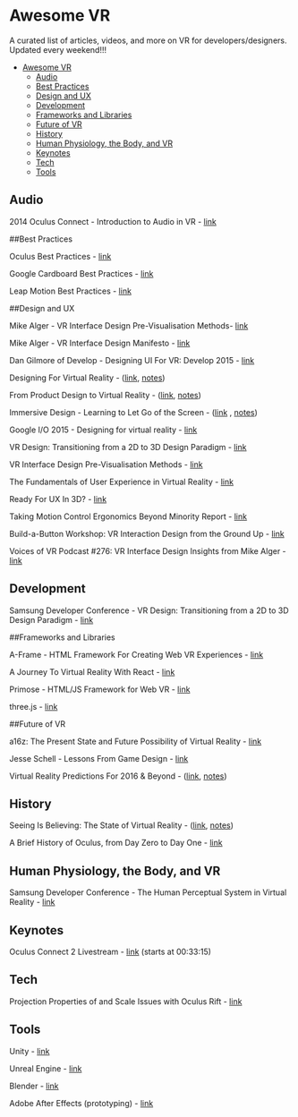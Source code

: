 # Awesome VR
A curated list of articles, videos, and more on VR for developers/designers. Updated every weekend!!!

- [Awesome VR](#awesome-vr)
	- [Audio](#audio)
	- [Best Practices](#best-practices)
	- [Design and UX](#design-and-ux)
	- [Development](#development)
	- [Frameworks and Libraries](#frameworks-and-libraries)
	- [Future of VR](#future-of-vr)
	- [History](#history)
	- [Human Physiology, the Body, and VR](#human-physiology-the-body-and-vr)
	- [Keynotes](#keynotes)
	- [Tech](#tech)
	- [Tools](#tools)

## Audio

2014 Oculus Connect - Introduction to Audio in VR - [link](https://www.youtube.com/watch?v=X6wSEMh8nR8&feature=youtu.be)

##Best Practices

Oculus Best Practices - [link](https://developer.oculus.com/documentation/intro-vr/latest/concepts/book-bp/)

Google Cardboard Best Practices -  [link](https://www.google.com/design/spec-vr/designing-for-google-cardboard/a-new-dimension.html#)

Leap Motion Best Practices - [link](https://developer.leapmotion.com/assets/Leap%20Motion%20VR%20Best%20Practices%20Guidelines.pdf)


##Design and UX

Mike Alger - VR Interface Design Pre-Visualisation Methods- [link](https://vimeo.com/141330081)

Mike Alger - VR Interface Design Manifesto - [link](https://vimeo.com/116101132)

Dan Gilmore of Develop - Designing UI For VR: Develop 2015 - [link](https://www.youtube.com/watch?v=4lRhTPQroi0)

Designing For Virtual Reality - ([link](https://ustwo.com/blog/designing-for-virtual-reality-google-cardboard/), [notes](https://github.com/thejourneydude/awesome_vr/blob/master/notes/Designing-For-Virtual-Reality.md))

From Product Design to Virtual Reality - ([link](https://medium.com/google-design/from-product-design-to-virtual-reality-be46fa793e9b#.35inq8qh3),  [notes](https://github.com/thejourneydude/awesome_vr/blob/master/notes/From-Product-Design-To-Virtual-Reality.md))

Immersive Design - Learning to Let Go of the Screen - ([link](https://medium.com/backchannel/immersive-design-76499204d5f6#.h7myyf7az) , [notes](https://github.com/thejourneydude/awesome_vr/blob/master/notes/Immersive-Design-Learning-To-Let-Go-Of-The-Screen.md))

Google I/O 2015 - Designing for virtual reality - [link](https://youtu.be/Qwh1LBzz3AU)

VR Design: Transitioning from a 2D to 3D Design Paradigm - [link](https://www.youtube.com/watch?v=XjnHr_6WSqo&feature=youtu.be)

VR Interface Design Pre-Visualisation Methods - [link](https://www.youtube.com/watch?v=id86HeV-Vb8&feature=youtu.be)

The Fundamentals of User Experience in Virtual Reality - [link](http://www.blockinterval.com/project-updates/2015/10/15/user-experience-in-virtual-reality)

Ready For UX In 3D? - [link](http://www.blockinterval.com/project-updates/2015/10/27/ux-moves-to-3d)

Taking Motion Control Ergonomics Beyond Minority Report - [link](http://blog.leapmotion.com/taking-motion-control-ergonomics-beyond-minority-report/)

Build-a-Button Workshop: VR Interaction Design from the Ground Up - [link](http://blog.leapmotion.com/build-button-workshop-vr-interaction-design-ground/)

Voices of VR Podcast #276: VR Interface Design Insights from Mike Alger - [link](https://overcast.fm/+BnTpq6J7g)

## Development 

Samsung  Developer Conference - VR Design: Transitioning from a 2D to 3D Design Paradigm - [link](https://youtu.be/XjnHr_6WSqo)

##Frameworks and Libraries

A-Frame - HTML Framework For Creating Web VR Experiences - [link](https://aframe.io/)

A Journey To Virtual Reality With React - [link](https://medium.com/@clayallsopp/a-journey-to-virtual-reality-with-react-6e3b86140a63#.rvps81eev)

Primose - HTML/JS Framework for Web VR - [link](http://www.primrosevr.com/)

three.js - [link](http://threejs.org/)


##Future of VR

a16z: The Present State and Future Possibility of Virtual Reality - [link](https://overcast.fm/+BlzGapn4Y)  

Jesse Schell - Lessons From Game Design - [link](https://vimeo.com/142191776)

Virtual Reality Predictions For 2016 & Beyond - ([link](https://medium.com/@shawnfromportland/virtual-reality-predictions-for-2016-beyond-c4d9adf9f13e#.m9exhgfvb), [notes](https://github.com/thejourneydude/awesome_vr/blob/master/notes/Virtual-Reality-Predictions-For-2016-%26-Beyond.md))


## History

Seeing Is Believing: The State of Virtual Reality - ([link](http://www.theverge.com/a/virtual-reality/intro), [notes](https://github.com/thejourneydude/awesome_vr/blob/master/notes/Seeing-Is-Believing-The-State-Of-Virtual-Reality.md))

A Brief History of Oculus, from Day Zero to Day One - [link](https://medium.com/kickstarter/a-brief-history-of-oculus-from-day-zero-to-day-one-8878aae002f8#.wu4u38ewe)

## Human Physiology, the Body, and VR

Samsung Developer Conference - The Human Perceptual System in Virtual Reality - [link](https://www.youtube.com/watch?v=fx1oaRCGC1s)

## Keynotes

Oculus Connect 2 Livestream - [link](http://www.twitch.tv/oculus/v/17538854) (starts at 00:33:15)

## Tech

Projection Properties of and Scale Issues with Oculus Rift - [link](https://www.youtube.com/watch?v=lsKuGUYXHa4)

## Tools


Unity - [link](https://unity3d.com)

Unreal Engine - [link](https://www.unrealengine.com)

Blender - [link](https://www.blender.org/)

Adobe After Effects (prototyping) - [link](http://www.adobe.com/products/aftereffects.html)
